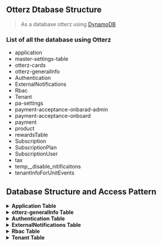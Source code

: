 ## Otterz Dtabase Structure

> As a database otterz using [DynamoDB](https://aws.amazon.com/dynamodb/)

### List of all the database using Otterz

- application
- master-settings-table
- otterz-cards
- otterz-generalInfo
- Authentication
- ExternalNotifications
- Rbac
- Tenant
- pa-settings
- payment-acceptance-onbarad-admin
- payment-acceptance-onboard
- payment
- product
- rewardsTable
- Subscription
- SubscriptionPlan
- SubscriptionUser
- tax
- temp__disable_nitificaitons
- tenantInfoForUnitEvents

## Database Structure and Access Pattern

<details>

<summary><strong>Application Table</strong></summary>

Structure of `Application` table.

```mermaid
erDiagram
Application {
    String id PK "Partition key"
    String tenantId FK "GSI for application"
    String applicationId
    String applicationStatus
    Map documentStatus
    String idempotencyKey
    String createdAt
    String updatedAt
}

```

Access pattern `Applicaiton`

| Table Name | Access Pattern |
| ---------- | -------------- |
| Application |  GetApplicationByTenantId | 

</details>

<details>

<summary><strong>otterz-generalInfo Table</strong></summary>

Structure of `otterz-generalInfo` table.

```mermaid
erDiagram
otterz-generalInfo {
    String tenantId PK "Partition key"
    String id
    String status
    String createdAt
    String updatedAt
}

```
</details>

<details>
<summary><strong>Authentication Table</strong></summary>

Structure of `Authentication` table

```mermaid
erDiagram
Authentication {
    String id PK "Partition key"
    String tenantId FK "GSI for Authentication"
    Boolean active
    String email
    String roleName
    String username
    String createdAt
    String updatedAt
}
```

Access pattern `Authentication`

| Table Name | Access Pattern |
| ---------- | -------------- |
| Authentication |  GetChildUsersByTenantId | 
</details>

<details>
<summary><strong>ExternalNotifications Table</strong></summary>

Structure of `ExternalNotifications` table

```mermaid
erDiagram
ExternalNotifications {
    String id PK "Partition key"
    String tenantId FK "GSI for ExternalNotifications"
    Boolean addPayee
    Boolean cardTrx
    Boolean dailyAccountBalance
    Boolean disallowedTrx
    Boolean inComingPayment
    Boolean outGoingPayment
    Boolean periodicBankStatement
}
```

Access pattern `ExternalNotifications`

| Table Name | Access Pattern |
| ---------- | -------------- |
| ExternalNotifications |  NotificationSettingsByTenantId | 
</details>

<details>
<summary><strong>Rbac Table</strong></summary>

Structure of `Rbac` table

```mermaid
erDiagram
Rbac {
    String id PK "Partition key"
    String roleName PK "GSI for Rbac"
    String tenantId
    List roleScopes
    String createdAt
    String updatedAt
}
```

Access pattern `Rbac`

| Table Name | Access Pattern |
| ---------- | -------------- |
| Rbac |  listByRoleName | 
</details>

<details>
<summary><strong>Tenant Table</strong></summary>

Structure of `Tenant` table

```mermaid
erDiagram
Tenant {
    String id PK "Partition key"
    String icid FK "GSI for Tenant"
    String accountId
    String businessContactName
    String businessName
    String cardnoxKey
    String customerId
    String ifieldKey
    String merchantId
    String ownerId
    String subscriptionPlanId
    String tenantType
    Boolean active
    Boolean approved
    Boolean icidActive
    String createdAt
    String updatedAt
}

```

Access pattern `Tenant`

| Table Name | Access Pattern |
| ---------- | -------------- |
| Tenant |  GetIfieldKeyByCompanyId | 
</details>
